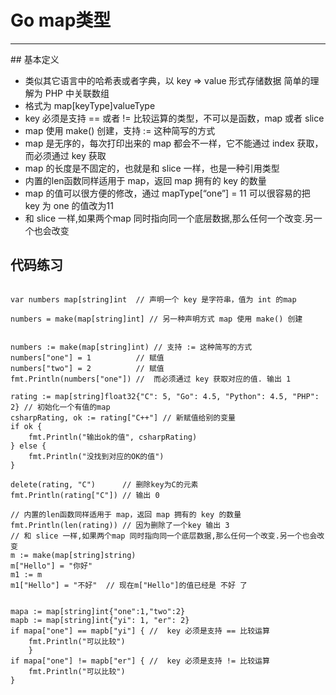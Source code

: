 

# Go map类型
<hr>
## 基本定义

* 类似其它语言中的哈希表或者字典，以 key => value 形式存储数据  简单的理解为 PHP 中关联数组
* 格式为 map[keyType]valueType
* key 必须是支持 == 或者 != 比较运算的类型，不可以是函数，map 或者 slice 
* map 使用 make() 创建，支持 := 这种简写的方式
* map 是无序的，每次打印出来的 map 都会不一样，它不能通过 index 获取，而必须通过 key 获取
* map 的长度是不固定的，也就是和 slice 一样，也是一种引用类型
* 内置的len函数同样适用于 map，返回 map 拥有的 key 的数量
* map 的值可以很方便的修改，通过 mapType[“one”] = 11 可以很容易的把 key 为 one 的值改为11
* 和 slice 一样,如果两个map 同时指向同一个底层数据,那么任何一个改变.另一个也会改变


## 代码练习

```golang

var numbers map[string]int  // 声明一个 key 是字符串，值为 int 的map 

numbers = make(map[string]int] // 另一种声明方式 map 使用 make() 创建


numbers := make(map[string]int) // 支持 := 这种简写的方式
numbers["one"] = 1          // 赋值 
numbers["two"] = 2          // 赋值
fmt.Println(numbers["one"]) //  而必须通过 key 获取对应的值. 输出 1

rating := map[string]float32{"C": 5, "Go": 4.5, "Python": 4.5, "PHP": 2} // 初始化一个有值的map
csharpRating, ok := rating["C++"] // 新赋值给别的变量
if ok {
	fmt.Println("输出ok的值", csharpRating)
} else {
	fmt.Println("没找到对应的OK的值")
}

delete(rating, "C")      // 删除key为C的元素
fmt.Println(rating["C"]) // 输出 0

// 内置的len函数同样适用于 map，返回 map 拥有的 key 的数量
fmt.Println(len(rating)) // 因为删除了一个key 输出 3
// 和 slice 一样,如果两个map 同时指向同一个底层数据,那么任何一个改变.另一个也会改变
m := make(map[string]string)
m["Hello"] = "你好"
m1 := m
m1["Hello"] = "不好"  // 现在m["Hello"]的值已经是 不好 了


mapa := map[string]int{"one":1,"two":2}
mapb := map[string]int{"yi": 1, "er": 2}
if mapa["one"] == mapb["yi"] { //  key 必须是支持 == 比较运算
	fmt.Println("可以比较")
	}
if mapa["one"] != mapb["er"] { //  key 必须是支持 != 比较运算
	fmt.Println("可以比较")
}

```



